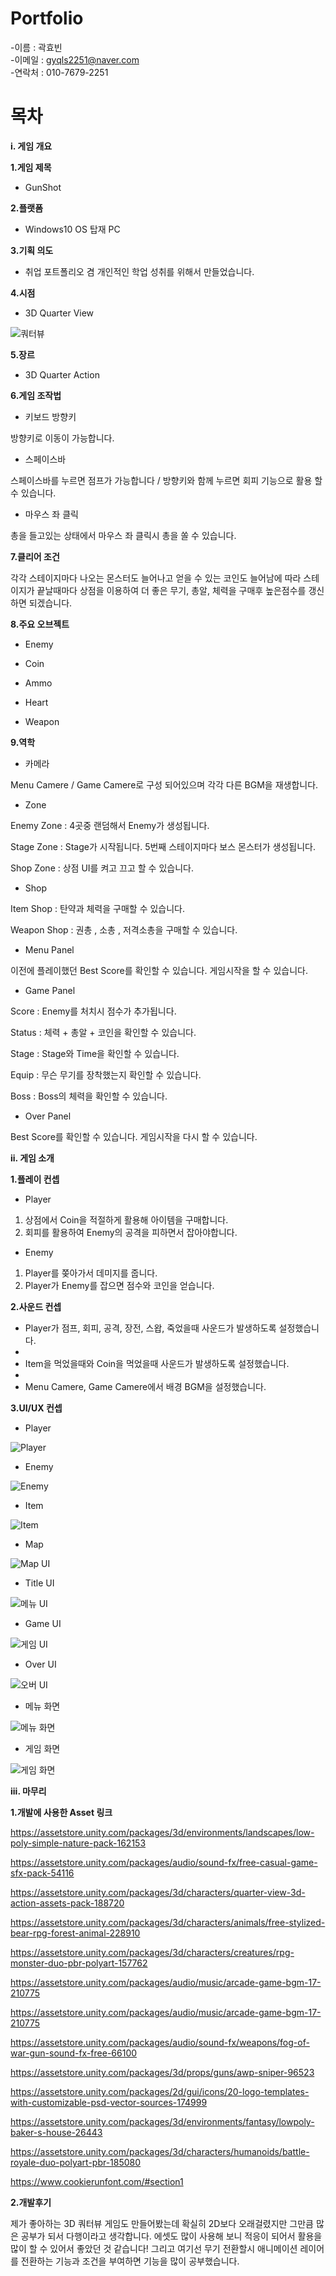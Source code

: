 # Portfolio
-이름 : 곽효빈  <br />
-이메일 : gyqls2251@naver.com  <br />
-연락처 : 010-7679-2251  <br />

# 목차
**i. 게임 개요**

**1.게임 제목**
- GunShot

**2.플랫폼**
- Windows10 OS 탑재 PC

**3.기획 의도**
- 취업 포트폴리오 겸 개인적인 학업 성취를 위해서 만들었습니다.

**4.시점**
- 3D Quarter View

![쿼터뷰](https://github.com/KwakHyoBhin/GunShot/assets/86300805/3d846aba-c7e3-4df6-ac87-47a131755fe4)

**5.장르**
- 3D Quarter Action

**6.게임 조작법**
- 키보드 방향키

방향키로 이동이 가능합니다.

- 스페이스바

스페이스바를 누르면 점프가 가능합니다 / 방향키와 함께 누르면 회피 기능으로 활용 할 수 있습니다.

- 마우스 좌 클릭

총을 들고있는 상태에서 마우스 좌 클릭시 총을 쏠 수 있습니다.

**7.클리어 조건**

각각 스테이지마다 나오는 몬스터도 늘어나고 얻을 수 있는 코인도 늘어남에 따라
스테이지가 끝날때마다 상점을 이용하여 더 좋은 무기, 총알, 체력을 구매후
높은점수를 갱신하면 되겠습니다.

**8.주요 오브젝트**

- Enemy

- Coin

- Ammo

- Heart

- Weapon

**9.역학**

- 카메라

Menu Camere / Game Camere로 구성 되어있으며 각각 다른 BGM을 재생합니다.

- Zone

Enemy Zone : 4곳중 랜덤해서 Enemy가 생성됩니다.

Stage Zone : Stage가 시작됩니다. 5번째 스테이지마다 보스 몬스터가 생성됩니다.

Shop Zone : 상점 UI를 켜고 끄고 할 수 있습니다.


- Shop

Item Shop : 탄약과 체력을 구매할 수 있습니다.

Weapon Shop : 권총 , 소총 , 저격소총을 구매할 수 있습니다.

- Menu Panel

이전에 플레이했던 Best Score를 확인할 수 있습니다.
게임시작을 할 수 있습니다.

- Game Panel

Score : Enemy를 처치시 점수가 추가됩니다.

Status : 체력 + 총알 + 코인을 확인할 수 있습니다.

Stage : Stage와 Time을 확인할 수 있습니다.

Equip : 무슨 무기를 장착했는지 확인할 수 있습니다.

Boss : Boss의 체력을 확인할 수 있습니다.

- Over Panel

Best Score를 확인할 수 있습니다.
게임시작을 다시 할 수 있습니다.

**ii. 게임 소개**

**1.플레이 컨셉**

- Player

1. 상점에서 Coin을 적절하게 활용해 아이템을 구매합니다.
2. 회피를 활용하여 Enemy의 공격을 피하면서 잡아야합니다.

- Enemy

1. Player를 쫒아가서 데미지를 줍니다.
2. Player가 Enemy를 잡으면 점수와 코인을 얻습니다.

**2.사운드 컨셉**

- Player가 점프, 회피, 공격, 장전, 스왑, 죽었을때 사운드가 발생하도록 설정했습니다.
- 
- Item을 먹었을때와 Coin을 먹었을때 사운드가 발생하도록 설정했습니다.
- 
- Menu Camere, Game Camere에서 배경 BGM을 설정했습니다.

**3.UI/UX 컨셉**

- Player

![Player](https://github.com/KwakHyoBhin/GunShot/assets/86300805/7d1ef50f-1fd7-4f02-a250-ab8e387d66f2)


- Enemy

![Enemy](https://github.com/KwakHyoBhin/GunShot/assets/86300805/94aee498-4620-45e9-88b8-aae698070322)

- Item

![Item](https://github.com/KwakHyoBhin/GunShot/assets/86300805/9758b82e-a2d8-420a-aed9-2282e9dea012)

- Map

![Map UI](https://github.com/KwakHyoBhin/GunShot/assets/86300805/05b78b02-bad0-48f6-b595-0039e9c871af)

- Title UI

![메뉴 UI](https://github.com/KwakHyoBhin/GunShot/assets/86300805/30970ea7-d2d4-4cc1-bb87-90880cb9fd77)

- Game UI

![게임 UI](https://github.com/KwakHyoBhin/GunShot/assets/86300805/363fb3c6-cf91-48f0-9ca5-e2ab50553358)

- Over UI

![오버 UI](https://github.com/KwakHyoBhin/GunShot/assets/86300805/877b3a0d-e581-492e-a091-3bea77c91b7a)

- 메뉴 화면

![메뉴 화면](https://github.com/KwakHyoBhin/GunShot/assets/86300805/94f028af-dd2a-47a4-8b87-79a227c81574)

- 게임 화면

![게임 화면](https://github.com/KwakHyoBhin/GunShot/assets/86300805/cc3bf406-ddb0-4418-8cc5-e4cb64e6ae5b)

**iii. 마무리**

**1.개발에 사용한 Asset 링크**

https://assetstore.unity.com/packages/3d/environments/landscapes/low-poly-simple-nature-pack-162153

https://assetstore.unity.com/packages/audio/sound-fx/free-casual-game-sfx-pack-54116

https://assetstore.unity.com/packages/3d/characters/quarter-view-3d-action-assets-pack-188720

https://assetstore.unity.com/packages/3d/characters/animals/free-stylized-bear-rpg-forest-animal-228910

https://assetstore.unity.com/packages/3d/characters/creatures/rpg-monster-duo-pbr-polyart-157762

https://assetstore.unity.com/packages/audio/music/arcade-game-bgm-17-210775

https://assetstore.unity.com/packages/audio/music/arcade-game-bgm-17-210775

https://assetstore.unity.com/packages/audio/sound-fx/weapons/fog-of-war-gun-sound-fx-free-66100

https://assetstore.unity.com/packages/3d/props/guns/awp-sniper-96523

https://assetstore.unity.com/packages/2d/gui/icons/20-logo-templates-with-customizable-psd-vector-sources-174999

https://assetstore.unity.com/packages/3d/environments/fantasy/lowpoly-baker-s-house-26443

https://assetstore.unity.com/packages/3d/characters/humanoids/battle-royale-duo-polyart-pbr-185080

https://www.cookierunfont.com/#section1

**2.개발후기**

제가 좋아하는 3D 쿼터뷰 게임도 만들어봤는데 확실히 2D보다 오래걸렸지만 그만큼 많은 공부가 되서 다행이라고 생각합니다.
에셋도 많이 사용해 보니 적응이 되어서 활용을 많이 할 수 있어서 좋았던 것 같습니다!
그리고 여기선 무기 전환할시 애니메이션 레이어를 전환하는 기능과 조건을 부여하면 기능을 많이 공부했습니다.
